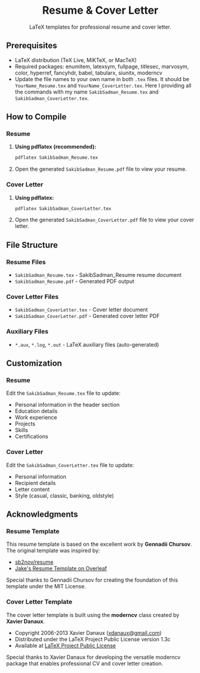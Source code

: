 <div align="center">
  <h1>Resume & Cover Letter</h1>
  <p>LaTeX templates for professional resume and cover letter.</p>
</div>

## Prerequisites

- LaTeX distribution (TeX Live, MiKTeX, or MacTeX)
- Required packages: enumitem, latexsym, fullpage, titlesec, marvosym, color, hyperref, fancyhdr, babel, tabularx, siunitx, moderncv
- Update the file names to your own name in both `.tex` files. It should be `YourName_Resume.tex` and `YourName_CoverLetter.tex`. Here I providing all the commands with my name `SakibSadman_Resume.tex` and `SakibSadman_CoverLetter.tex`.

## How to Compile

### Resume
1. **Using pdflatex (recommended):**
   ```bash
   pdflatex SakibSadman_Resume.tex
   ```

2. Open the generated `SakibSadman_Resume.pdf` file to view your resume.

### Cover Letter
1. **Using pdflatex:**
   ```bash
   pdflatex SakibSadman_CoverLetter.tex
   ```

2. Open the generated `SakibSadman_CoverLetter.pdf` file to view your cover letter.

## File Structure

### Resume Files
- `SakibSadman_Resume.tex` - SakibSadman_Resume resume document
- `SakibSadman_Resume.pdf` - Generated PDF output

### Cover Letter Files
- `SakibSadman_CoverLetter.tex` - Cover letter document
- `SakibSadman_CoverLetter.pdf` - Generated cover letter PDF

### Auxiliary Files
- `*.aux`, `*.log`, `*.out` - LaTeX auxiliary files (auto-generated)

## Customization

### Resume
Edit the `SakibSadman_Resume.tex` file to update:
- Personal information in the header section
- Education details
- Work experience
- Projects
- Skills
- Certifications

### Cover Letter
Edit the `SakibSadman_CoverLetter.tex` file to update:
- Personal information
- Recipient details
- Letter content
- Style (casual, classic, banking, oldstyle)

## Acknowledgments

### Resume Template
This resume template is based on the excellent work by **Gennadii Chursov**. The original template was inspired by:
- [sb2nov/resume](https://github.com/sb2nov/resume) 
- [Jake's Resume Template on Overleaf](https://www.overleaf.com/latex/templates/jakes-resume/syzfjbzwjncs)

Special thanks to Gennadii Chursov for creating the foundation of this template under the MIT License.

### Cover Letter Template
The cover letter template is built using the **moderncv** class created by **Xavier Danaux**. 
- Copyright 2006-2013 Xavier Danaux (xdanaux@gmail.com)
- Distributed under the LaTeX Project Public License version 1.3c
- Available at [LaTeX Project Public License](http://www.latex-project.org/lppl/)

Special thanks to Xavier Danaux for developing the versatile moderncv package that enables professional CV and cover letter creation.

